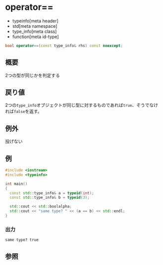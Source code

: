 # operator==
* typeinfo[meta header]
* std[meta namespace]
* type_info[meta class]
* function[meta id-type]

```cpp
bool operator==(const type_info& rhs) const noexcept;
```

## 概要
2つの型が同じかを判定する


## 戻り値
2つの`type_info`オブジェクトが同じ型に対するものであれば`true`、そうでなければ`false`を返す。


## 例外
投げない


## 例
```cpp
#include <iostream>
#include <typeinfo>

int main()
{
  const std::type_info& a = typeid(int);
  const std::type_info& b = typeid(3);

  std::cout << std::boolalpha;
  std::cout << "same type? " << (a == b) << std::endl;
}
```

### 出力
```
same type? true
```

## 参照


